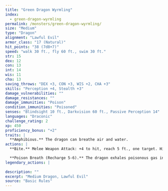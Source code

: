 ```yaml
---
title: "Green Dragon Wyrmling"
index:
  - green-dragon-wyrmling
permalink: /monsters/green-dragon-wyrmling/
size: "Medium"
type: "Dragon"
alignment: "Lawful Evil"
armor_class: "17 (Natural)"
hit_points: "38 (7d8+7)"
speed: "walk 30 ft., fly 60 ft., swim 30 ft."
str: 15
dex: 12
con: 13
int: 14
wis: 11
cha: 13
saving_throws: "DEX +3, CON +3, WIS +2, CHA +3"
skills: "Perception +4, Stealth +3"
damage_vulnerabilities: ""
damage_resistances: ""
damage_immunities: "Poison"
condition_immunities: "Poisoned"
senses: "Blindsight 10 ft., Darkvision 60 ft., Passive Perception 14"
languages: "Draconic"
challenge_rating: 2
xp: 450
proficiency_bonus: "+2"
traits: |
  **Amphibious.** The dragon can breathe air and water.
actions: |
  **Bite.** Melee Weapon Attack: +4 to hit, reach 5 ft., one target. Hit: 7 (1d10 + 2) piercing damage plus 3 (1d6) poison damage.

  **Poison Breath (Recharge 5-6).** The dragon exhales poisonous gas in a 15-foot cone. Each creature in that area must make a DC 11 Constitution saving throw, taking 21 (6d6) poison damage on a failed save, or half as much damage on a successful one.  
legendary_actions: |
  
description: ""
excerpt: "Medium Dragon, Lawful Evil"
source: "Basic Rules"
---
```

